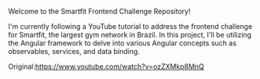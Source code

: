 
Welcome to the Smartfit Frontend Challenge Repository!


I'm currently following a YouTube tutorial to address the frontend challenge for Smartfit, the largest gym network in Brazil. In this project, I'll be utilizing the Angular framework to delve into various Angular concepts such as observables, services, and data binding. 


Original:https://www.youtube.com/watch?v=ozZXMkp8MnQ

